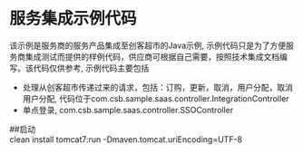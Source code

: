 # 服务集成示例代码
该示例是服务商的服务产品集成至创客超市的Java示例, 示例代码只是为了方便服务商集成测试而提供的样例代码，供应商可根据自己需要，按照技术集成文档编写。该代码仅供参考, 
示例代码主要包括
* 处理从创客超市传递过来的请求，包括：订购，更新，取消，用户分配，取消用户分配, 代码位于com.csb.sample.saas.controller.IntegrationController
* 单点登录, com.csb.sample.saas.controller.SSOController

##启动  
clean install tomcat7:run  -Dmaven.tomcat.uriEncoding=UTF-8
